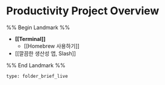# Productivity Project Overview

%% Begin Landmark %%
- **[[Terminal]]**
	- [[Homebrew 사용하기]]
- [[깔끔한 생산성 앱, Slash]]

%% End Landmark %%


```ccard
type: folder_brief_live
```

